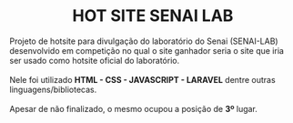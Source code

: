 <h1 style="text-align: center;"><strong>HOT SITE SENAI LAB</strong></h1>
<p>Projeto de hotsite para divulga&ccedil;&atilde;o do laborat&oacute;rio do Senai (SENAI-LAB) desenvolvido em competi&ccedil;&atilde;o no qual o site ganhador seria o site que iria ser usado como hotsite oficial do laborat&oacute;rio.&nbsp;<br /><br />Nele foi utilizado <strong>HTML - CSS - JAVASCRIPT - LARAVEL</strong> dentre outras linguagens/bibliotecas.<br /><br />Apesar de n&atilde;o finalizado, o mesmo ocupou a posi&ccedil;&atilde;o de <strong>3&ordm;</strong> lugar.<br /><br /></p>
